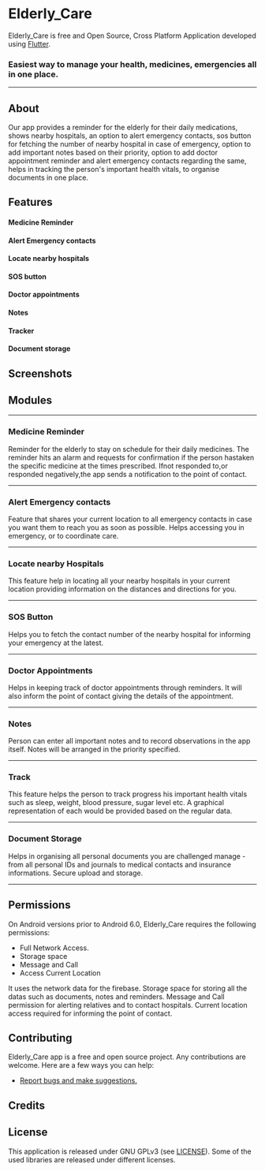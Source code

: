 # Elderly_Care<!-- [![Build Status](https://travis-ci.org/wallabag/android-app.svg?branch=master)](https://travis-ci.org/wallabag/android-app)-->
<!--
<img src="microorganism.png" align="left"
     width="200" hspace="10" vspace="10">
-->
  
Elderly_Care is free and Open Source, Cross Platform Application developed using [Flutter](https://github.com/flutter/flutter).
### Easiest way to manage your health, medicines, emergencies all in one place.
***
## About

Our app provides a reminder for the elderly for their daily medications, shows nearby hospitals,  an option to alert emergency contacts, sos button for fetching the number of nearby hospital in case of emergency, option to add important notes based on their priority, option to add doctor appointment reminder and alert emergency contacts regarding the same, helps in tracking the person's important health vitals, to organise documents in one place.

## Features

#### Medicine Reminder
#### Alert Emergency contacts
#### Locate nearby hospitals
#### SOS button
#### Doctor appointments
#### Notes
#### Tracker 
#### Document storage

## Screenshots
<!--
<img src="1.jpg" align="left"
width="200"
    hspace="10" vspace="10">
<img src="2.jpg" align="center"
width="200"
    hspace="10" vspace="10">
<img src="3.jpg" align="center"
width="200"
    hspace="10" vspace="10">
-->
## Modules
***
### Medicine Reminder
Reminder for the elderly to stay on schedule for their daily medicines.
The reminder hits an alarm and requests for confirmation if the person hastaken the specific medicine at the times prescribed. Ifnot responded to,or responded negatively,the app sends a notification to the point of contact.

***
### Alert Emergency contacts
Feature that shares your current location to all emergency contacts in case you want them to reach you as soon as possible. Helps  accessing you in emergency, or to coordinate care.

***
### Locate nearby Hospitals
This feature help in locating all your nearby hospitals in your current location providing information on the distances and directions for you.

***
### SOS Button
Helps you to fetch the contact number of the nearby hospital for informing your emergency at the latest.

***
### Doctor Appointments
Helps in keeping track of doctor appointments through reminders. It will also inform the point of contact giving the details of the appointment.

***
### Notes
Person can enter all important notes and to record observations in the app itself. 
Notes will be arranged in the priority specified.

***
### Track
This feature helps the person to track progress his important health vitals such as sleep, weight, blood pressure, sugar level etc. A graphical representation of each would be provided based on the regular data.

***
### Document Storage
Helps in organising all personal documents you are challenged manage - from all personal IDs and journals to medical contacts and insurance informations. Secure upload and storage.

***

## Permissions

On Android versions prior to Android 6.0, Elderly_Care requires the following permissions:
- Full Network Access.
- Storage space
- Message and Call
- Access Current Location

It uses the network data for the firebase.
Storage space for storing all the datas such as documents, notes and reminders.
Message and Call permission for alerting relatives and to contact hospitals.
Current location access required for informing the point of contact.

## Contributing

Elderly_Care app is a free and open source project. Any contributions are welcome. Here are a few ways you can help:
 * [Report bugs and make suggestions.](https://github.com/wallabag/android-app/issues)
 

## Credits  
<!--Thanks to  Wanicon (https://flaticon.com/authors/wanicon) for the app icon.-->

## License

This application is released under GNU GPLv3 (see [LICENSE](LICENSE)).
Some of the used libraries are released under different licenses.
